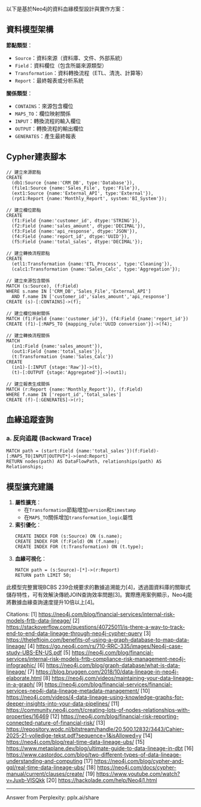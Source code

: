 以下是基於Neo4j的資料血緣模型設計與實作方案：

## 資料模型架構
**節點類型**：
- `Source`：資料來源（資料庫、文件、外部系統）
- `Field`：資料欄位（包含所屬來源類型）
- `Transformation`：資料轉換流程（ETL、清洗、計算等）
- `Report`：最終報表或分析系統

**關係類型**：
- `CONTAINS`：來源包含欄位
- `MAPS_TO`：欄位映射關係
- `INPUT`：轉換流程的輸入欄位
- `OUTPUT`：轉換流程的輸出欄位
- `GENERATES`：產生最終報表

## Cypher建表腳本
```cypher
// 建立來源節點
CREATE 
  (db1:Source {name:'CRM_DB', type:'Database'}),
  (file1:Source {name:'Sales_File', type:'File'}),
  (ext1:Source {name:'External_API', type:'External'}),
  (rpt1:Report {name:'Monthly_Report', system:'BI_System'});

// 建立欄位節點
CREATE 
  (f1:Field {name:'customer_id', dtype:'STRING'}),
  (f2:Field {name:'sales_amount', dtype:'DECIMAL'}),
  (f3:Field {name:'api_response', dtype:'JSON'}),
  (f4:Field {name:'report_id', dtype:'UUID'}),
  (f5:Field {name:'total_sales', dtype:'DECIMAL'});

// 建立轉換流程節點  
CREATE
  (etl1:Transformation {name:'ETL_Process', type:'Cleaning'}),
  (calc1:Transformation {name:'Sales_Calc', type:'Aggregation'});

// 建立來源包含關係
MATCH (s:Source), (f:Field)
WHERE s.name IN ['CRM_DB','Sales_File','External_API'] 
  AND f.name IN ['customer_id','sales_amount','api_response']
CREATE (s)-[:CONTAINS]->(f);

// 建立欄位映射關係
MATCH (f1:Field {name:'customer_id'}), (f4:Field {name:'report_id'})
CREATE (f1)-[:MAPS_TO {mapping_rule:'UUID conversion'}]->(f4);

// 建立轉換流程關係
MATCH 
  (in1:Field {name:'sales_amount'}),
  (out1:Field {name:'total_sales'}),
  (t:Transformation {name:'Sales_Calc'})
CREATE 
  (in1)-[:INPUT {stage:'Raw'}]->(t),
  (t)-[:OUTPUT {stage:'Aggregated'}]->(out1);

// 建立報表生成關係
MATCH (r:Report {name:'Monthly_Report'}), (f:Field)
WHERE f.name IN ['report_id','total_sales']
CREATE (f)-[:GENERATES]->(r);
```

## 血緣追蹤查詢
### a. 反向追蹤 (Backward Trace)
```cypher
MATCH path = (start:Field {name:'total_sales'})(f:Field)-[:MAPS_TO|INPUT|OUTPUT*]->(end:Report)
RETURN nodes(path) AS DataFlowPath, relationships(path) AS Relationships;
```

## 模型擴充建議
1. **屬性擴充**：
   - 在`Transformation`節點增加`version`和`timestamp`
   - 在`MAPS_TO`關係增加`transformation_logic`屬性
2. **索引優化**：
   ```cypher
   CREATE INDEX FOR (s:Source) ON (s.name);
   CREATE INDEX FOR (f:Field) ON (f.name);
   CREATE INDEX FOR (t:Transformation) ON (t.type);
   ```
3. **血緣可視化**：
   ```cypher
   MATCH path = (s:Source)-[*]->(r:Report)
   RETURN path LIMIT 50;
   ```

此模型完整實現BCBS 239合規要求的數據追溯能力[4]，透過圖資料庫的關聯式儲存特性，可有效解決傳統JOIN查詢效率問題[3]。實際應用案例顯示，Neo4j能將數據血緣查詢速度提升10倍以上[4]。

Citations:
[1] https://neo4j.com/blog/financial-services/internal-risk-models-frtb-data-lineage/
[2] https://stackoverflow.com/questions/40725011/is-there-a-way-to-track-end-to-end-data-lineage-through-neo4j-cypher-query
[3] https://theleftjoin.com/benefits-of-using-a-graph-database-to-map-data-lineage/
[4] https://go.neo4j.com/rs/710-RRC-335/images/Neo4j-case-study-UBS-EN-US.pdf
[5] https://neo4j.com/blog/financial-services/internal-risk-models-frtb-compliance-risk-management-neo4j-infographic/
[6] https://neo4j.com/blog/graph-database/what-is-data-lineage/
[7] https://blog.bruggen.com/2018/10/data-lineage-in-neo4j-elaborate.html
[8] https://neo4j.com/videos/maintaining-your-data-lineage-in-a-graph/
[9] https://neo4j.com/blog/financial-services/financial-services-neo4j-data-lineage-metadata-management/
[10] https://neo4j.com/videos/4-data-lineage-using-knowledge-graphs-for-deeper-insights-into-your-data-pipelines/
[11] https://community.neo4j.com/t/creating-lots-of-nodes-relationships-with-properties/16469
[12] https://neo4j.com/blog/financial-risk-reporting-connected-nature-of-financial-risk/
[13] https://repository.wodc.nl/bitstream/handle/20.500.12832/3443/Cahier-2025-21-volledige-tekst.pdf?sequence=1&isAllowed=y
[14] https://neo4j.com/blog/real-time-data-lineage-ubs/
[15] https://www.metaplane.dev/blog/ultimate-guide-to-data-lineage-in-dbt
[16] https://www.castordoc.com/blog/two-different-types-of-data-lineage-understanding-and-computing
[17] https://neo4j.com/blog/cypher-and-gql/real-time-data-lineage-ubs/
[18] https://neo4j.com/docs/cypher-manual/current/clauses/create/
[19] https://www.youtube.com/watch?v=Juxb-VISQkk
[20] https://hackolade.com/help/Neo4j1.html

---
Answer from Perplexity: pplx.ai/share